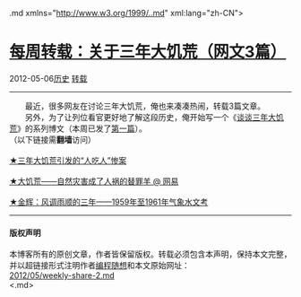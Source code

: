 <!DOCTYPE.md>
.md xmlns="http://www.w3.org/1999/..md" xml:lang="zh-CN">
<head>
<meta http-equiv="Content-Type" content="text.md; charset=utf-8" />
<meta name="generator" content="Python script by program.think@gmail.com" />
<meta name="provider" content="program-think.blogspot.com" />
<link type="text/css" rel="stylesheet" href="../../css/program-think.css" />
<title>每周转载：关于三年大饥荒（网文3篇） - 编程随想的博客</title>
</head>
<body>
<div id="main" style="width:100%;">
<h1><a href="../../index.md" title="回到首页">每周转载：关于三年大饥荒（网文3篇）</a></h1>
<div class="post-info"><span class="date-header">2012-05-06</span><a href="../../tags/E58E86E58FB2.md" class="tag">历史</a> <a href="../../tags/E8BDACE8BDBD.md" class="tag">转载</a> </div>
<hr>
<div class="post">
&#12288;&#12288;最近，很多网友在讨论三年大饥荒，俺也来凑凑热闹，转载3篇文章。<br />&#12288;&#12288;另外，为了让列位看官更好地了解这段历史，俺开始写一个《<a href="../../2012/05/three-years-famine-0.md">谈谈三年大饥荒</a>》的系列博文（本周已发了<a href="../../2012/05/three-years-famine-1.md">第一篇</a>）。<br />（以下链接需<b>翻墙</b>访问）<a name='more'></a><!--program-think--><br /><br /><a href="https://plus.google.com/u/0/113559088971921339544/posts/DQMDFgUJdcP" rel="nofollow" target="_blank">★三年大饥荒引发的“人吃人”惨案</a><br /><br /><a href="https://plus.google.com/u/0/113559088971921339544/posts/KHE4rnZrCZ5" rel="nofollow" target="_blank">★大饥荒——自然灾害成了人祸的替罪羊 @ 网易</a><br /><br /><a href="https://plus.google.com/u/0/113559088971921339544/posts/EBzSCS3mEjW" rel="nofollow" target="_blank">★金辉：风调雨顺的三年——1959年至1961年气象水文考</a><br /><div class="blogger-post-footer">
</div>
<hr>
<div class="copyright">
<h4>版权声明</h4>
本博客所有的原创文章，作者皆保留版权。转载必须包含本声明，保持本文完整，并以超链接形式注明作者<a href="mailto:program.think@gmail.com">编程随想</a>和本文原始网址：<br>
<a href="2012/05/weekly-share-2.md">2012/05/weekly-share-2.md</a>
</div>
</div>
</body>
<.md>
